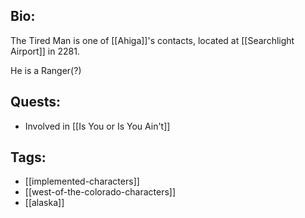## Bio:

The Tired Man is one of [[Ahiga]]'s contacts, located at [[Searchlight Airport]] in 2281.

He is a Ranger(?)

## Quests:

- Involved in [[Is You or Is You Ain't]]

## Tags:

- [[implemented-characters]]
- [[west-of-the-colorado-characters]]
- [[alaska]]